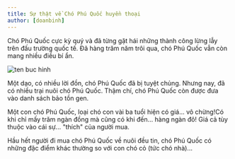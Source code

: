 ```yaml
---
title: Sự thật về Chó Phú Quốc huyền thoại
author: [doanbinh]
---
```


Chó Phú Quốc cực kỳ quý và đã từng gặt hái những thành công lừng lẫy trên đấu trường quốc tế. Đã hàng trăm năm trôi qua, chó Phú Quốc vẫn còn mang nhiều điều bí ẩn.


![ten buc hinh](https://i.ytimg.com/vi/fLN_hmX0j40/maxresdefault.jpg "ten buc hinh")

Một dạo, có nhiều lời đồn, chó Phú Quốc đã bị tuyệt chủng. Nhưng nay, đã có nhiều trại nuôi chó Phú Quốc. Thậm chí, chó Phú Quốc còn được đưa vào danh sách bảo tồn gen.

Một con chó Phú Quốc, loại chó con vài ba tuổi hiện có giá... vô chừng!Có khi chỉ mấy trăm ngàn đồng mà cũng có khi đến... hàng ngàn đô! Giá cả tùy thuộc vào cái sự... "thích" của người mua.

Hầu hết người đi mua chó Phú Quốc về nuôi đều tin, chó Phú Quốc có những đặc điểm khác thường so với con chó cỏ (tức chó nhà)...